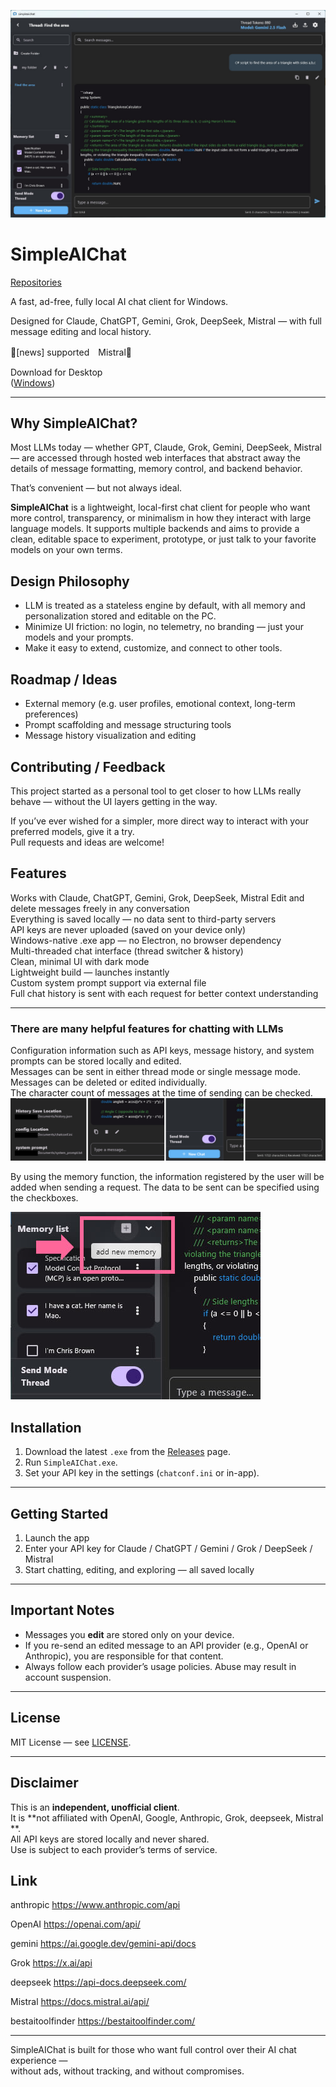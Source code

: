 ![screenshot1](screenshot/6.jpg)  

# SimpleAIChat
[Repositories](https://github.com/sympleaichat/simpleaichat)

A fast, ad-free, fully local AI chat client for Windows.  

Designed for Claude, ChatGPT, Gemini, Grok, DeepSeek, Mistral — with full message editing and local history.

🔔[news] supported　Mistral🔔

Download for Desktop<br>
([Windows](https://github.com/sympleaichat/simpleaichat/raw/refs/heads/main/SimpleAIChatSetup.exe)) 

---
## Why SimpleAIChat?

Most LLMs today — whether GPT, Claude, Grok, Gemini, DeepSeek, Mistral — are accessed through hosted web interfaces that abstract away the details of message formatting, memory control, and backend behavior.

That’s convenient — but not always ideal.

**SimpleAIChat** is a lightweight, local-first chat client for people who want more control, transparency, or minimalism in how they interact with large language models. It supports multiple backends and aims to provide a clean, editable space to experiment, prototype, or just talk to your favorite models on your own terms.

## Design Philosophy

- LLM is treated as a stateless engine by default, with all memory and personalization stored and editable on the PC.
- Minimize UI friction: no login, no telemetry, no branding — just your models and your prompts.
- Make it easy to extend, customize, and connect to other tools.

## Roadmap / Ideas

- External memory (e.g. user profiles, emotional context, long-term preferences)
- Prompt scaffolding and message structuring tools
- Message history visualization and editing

## Contributing / Feedback

This project started as a personal tool to get closer to how LLMs really behave — without the UI layers getting in the way.

If you’ve ever wished for a simpler, more direct way to interact with your preferred models, give it a try.  
Pull requests and ideas are welcome!

##  Features

 Works with Claude, ChatGPT, Gemini, Grok, DeepSeek, Mistral
 Edit and delete messages freely in any conversation  
 Everything is saved locally — no data sent to third-party servers  
 API keys are never uploaded (saved on your device only)  
 Windows-native .exe app — no Electron, no browser dependency  
 Multi-threaded chat interface (thread switcher & history)  
 Clean, minimal UI with dark mode  
 Lightweight build — launches instantly  
 Custom system prompt support via external file  
 Full chat history is sent with each request for better context understanding  

---

###  There are many helpful features for chatting with LLMs
Configuration information such as API keys, message history, and system prompts can be stored locally and edited.  
Messages can be sent in either thread mode or single message mode.  
Messages can be deleted or edited individually.  
The character count of messages at the time of sending can be checked.  
![screenshot2](screenshot/3.jpg) 

By using the memory function, the information registered by the user will be added when sending a request. The data to be sent can be specified using the checkboxes.

![screenshot1](screenshot/7.jpg)  


##  Installation

1. Download the latest `.exe` from the [Releases](https://github.com/your-username/SimpleAIChat/releases) page.
2. Run `SimpleAIChat.exe`.
3. Set your API key in the settings (`chatconf.ini` or in-app).

---

##  Getting Started

1. Launch the app
2. Enter your API key for Claude / ChatGPT / Gemini / Grok / DeepSeek / Mistral
3. Start chatting, editing, and exploring — all saved locally

---

##  Important Notes

- Messages you **edit** are stored only on your device.
- If you re-send an edited message to an API provider (e.g., OpenAI or Anthropic), you are responsible for that content.
- Always follow each provider’s usage policies. Abuse may result in account suspension.

---

##  License

MIT License — see [LICENSE](LICENSE).

---

##  Disclaimer

This is an **independent, unofficial client**.  
It is **not affiliated with OpenAI, Google, Anthropic, Grok, deepseek,  Mistral **.  
All API keys are stored locally and never shared.  
Use is subject to each provider’s terms of service.

##  Link
anthropic https://www.anthropic.com/api

OpenAI https://openai.com/api/

gemini https://ai.google.dev/gemini-api/docs

Grok https://x.ai/api

deepseek https://api-docs.deepseek.com/

Mistral https://docs.mistral.ai/api/

bestaitoolfinder https://bestaitoolfinder.com/

---

SimpleAIChat is built for those who want full control over their AI chat experience —  
without ads, without tracking, and without compromises.
